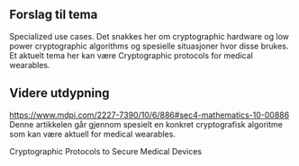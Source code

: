
## Forslag til tema
Specialized use cases. Det snakkes her om cryptographic hardware og low power cryptographic algorithms og spesielle situasjoner hvor disse brukes. 
Et aktuelt tema her kan være Cryptographic protocols for medical wearables. 

## Videre utdypning
https://www.mdpi.com/2227-7390/10/6/886#sec4-mathematics-10-00886
Denne artikkelen går gjennom spesielt en konkret cryptografisk algoritme som kan være aktuell for medical wearables. 

Cryptographic Protocols to Secure Medical Devices
